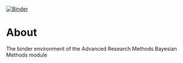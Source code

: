 [![Binder](https://mybinder.org/badge_logo.svg)](https://mybinder.org/v2/gh/ljcolling/arm/master)

# About 

The binder environment of the Advanced Research Methods Bayesian Methods module
